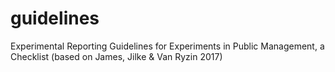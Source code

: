 # guidelines
Experimental Reporting Guidelines for Experiments in Public Management, a Checklist (based on James, Jilke &amp; Van Ryzin 2017)
